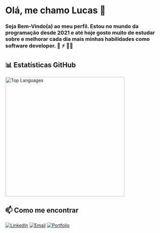 # Olá, me chamo Lucas 👋

### Seja Bem-Vindo(a) ao meu perfil. Estou no mundo da programação desde 2021 e até hoje gosto muito de estudar sobre e melhorar cada dia mais minhas habilidades como software developer. 🚀 ⚡ 👨‍💻

<!-- ### Linguagens de Programação
![Python](https://img.shields.io/badge/Python-30741a?style=for-the-badge&logo=python&logoColor=white)
![JavaScript](https://img.shields.io/badge/JavaScript-F7DF1E?style=for-the-badge&logo=javascript&logoColor=black)
![TypeScript](https://img.shields.io/badge/TypeScript-4267BB?style=for-the-badge&logo=typescript&logoColor=white)

### Frontend
![HTML5](https://img.shields.io/badge/HTML5-E34F26?style=for-the-badge&logo=html5&logoColor=white)
![CSS3](https://img.shields.io/badge/CSS3-1572B6?style=for-the-badge&logo=css3&logoColor=white)
![React](https://img.shields.io/badge/React-20232A?style=for-the-badge&logo=react&logoColor=61DAFB)
![Tailwind CSS](https://img.shields.io/badge/Tailwind_CSS-38B2AC?style=for-the-badge&logo=tailwind-css&logoColor=white)
![Bootstrap](https://img.shields.io/badge/Bootstrap-563D7C?style=for-the-badge&logo=bootstrap&logoColor=white)

### Backend & Frameworks
![Node.js](https://img.shields.io/badge/Node.js-339933?style=for-the-badge&logo=nodedotjs&logoColor=white)
![Django](https://img.shields.io/badge/Django-092E20?style=for-the-badge&logo=django&logoColor=white)
![Express](https://img.shields.io/badge/Express-000000?style=for-the-badge&logo=express&logoColor=white)
![Next JS](https://img.shields.io/badge/Next-black?style=for-the-badge&logo=next.js&logoColor=white)

### Bancos de Dados
![MongoDB](https://img.shields.io/badge/MongoDB-4EA94B?style=for-the-badge&logo=mongodb&logoColor=white)
![MySQL](https://img.shields.io/badge/mysql-4479A1.svg?style=for-the-badge&logo=mysql&logoColor=white)

### DevOps & Ferramentas
![Git](https://img.shields.io/badge/Git-F05032?style=for-the-badge&logo=git&logoColor=white)
![Google Cloud](https://img.shields.io/badge/GoogleCloud-%234285F4.svg?style=for-the-badge&logo=google-cloud&logoColor=white)
![Visual Studio Code](https://img.shields.io/badge/Visual_Studio_Code-0078D4?style=for-the-badge&logo=visual-studio-code&logoColor=white)
![PyCharm](https://img.shields.io/badge/pycharm-143?style=for-the-badge&logo=pycharm&logoColor=black&color=black&labelColor=green) -->

## 📊 Estatísticas GitHub

<img src="https://github-readme-stats.vercel.app/api/top-langs/?username=Dev-LDRC&layout=donut-vertical&bg_color=010409&text_color=ffffff&title_color=ffffff&border_color=30363D&border_radius=15" alt="Top Languages" height="375">

<!-- <div style="display: flex; gap: 10px; flex-wrap: wrap; align-items: flex-start;">
    <img src="https://github-readme-stats.vercel.app/api/top-langs/?username=Dev-LDRC&layout=donut-vertical&bg_color=010409&text_color=ffffff&title_color=ffffff&border_color=30363D&border_radius=15" alt="Top Languages" height="320">
    <img src="https://github-readme-stats.vercel.app/api?username=Dev-LDRC&show_icons=true&theme=dark&include_all_commits=true&count_private=true&bg_color=010409&text_color=ffffff&title_color=ffffff&border_color=30363D&border_radius=15" alt="GitHub Stats">
</div> -->

<!-- ## 🚀 Principais Projetos
- [Nome do Projeto 1](https://github.com/Dev-LDRC/projeto1) - Breve descrição do projeto.
- [Nome do Projeto 2](https://github.com/Dev-LDRC/projeto2) - Breve descrição do projeto.
- [Nome do Projeto 3](https://github.com/Dev-LDRC/projeto3) - Breve descrição do projeto.

## 🎓 Educação
- **Curso/Formação** - Instituição - Período
- **Curso/Formação** - Instituição - Período -->

## 📫 Como me encontrar
[![LinkedIn](https://img.shields.io/badge/LinkedIn-0077B5?style=for-the-badge&logo=linkedin&logoColor=white)](https://www.linkedin.com/in/lucas-david-rabelo-cruz/)
[![Email](https://img.shields.io/badge/Email-D14836?style=for-the-badge&logo=gmail&logoColor=white)](mailto:lucasrabelocruz@gmail.com)
[![Portfolio](https://img.shields.io/badge/Portfolio-000000?style=for-the-badge&logo=About.me&logoColor=white)](https://dev-ldrc.com.br/)
